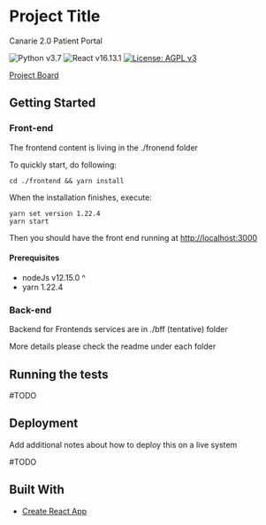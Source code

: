 # Project Title

Canarie 2.0 Patient Portal

![Python v3.7](https://img.shields.io/badge/Python-3.7-green?style=for-the-badge)
![React v16.13.1](https://img.shields.io/badge/react-16-orange?style=for-the-badge)
[![License: AGPL v3](https://img.shields.io/badge/License-AGPL_v3-blue.svg?style=for-the-badge)](https://www.gnu.org/licenses/agpl-3.0)

[Project Board](https://indocconsortium.atlassian.net/projects/CPDGW?selectedItem=com.atlassian.plugins.atlassian-connect-plugin:com.kretar.jira.plugin.user-story-map__easy-agile-user-story-maps-web-panel)

## Getting Started

### Front-end

The frontend content is living in the ./fronend folder

To quickly start, do following:

```
cd ./frontend && yarn install
```

When the installation finishes, execute:

```
yarn set version 1.22.4
yarn start
```

Then you should have the front end running at [http://localhost:3000](http://localhost:3000)

#### Prerequisites

- nodeJs v12.15.0 ^
- yarn 1.22.4

### Back-end

Backend for Frontends services are in ./bff (tentative) folder

More details please check the readme under each folder

## Running the tests

#TODO

## Deployment

Add additional notes about how to deploy this on a live system

#TODO

## Built With

- [Create React App](https://github.com/facebook/create-react-app)
